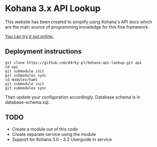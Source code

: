 Kohana 3.x API Lookup
=====================
This website has been created to simplify using Kohana's API docs which are the main source of programming knowledge for this fine framework.

[You can try it out online.](http://kohana.nerdblog.pl/api/)

Deployment instructions
-----------------------

    git clone https://github.com/d4rky-pl/kohana-api-lookup.git api
    cd api
    git submodule init
    git submodules sync
    cd modules/haml
    git submodule init
    git submodules sync

Then update your configuration accordingly. Database schema is in database-schema.sql.

TODO
----

- Create a module out of this code
- Create separate service using the module
- Support for Kohana 3.0 - 3.2 Userguide in service
